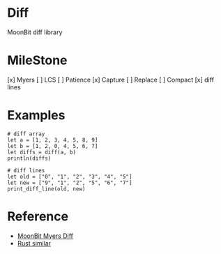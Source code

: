 # Diff

MoonBit diff library

# MileStone

[x] Myers
[ ] LCS
[ ] Patience
[x] Capture
[ ] Replace
[ ] Compact
[x] diff lines 

# Examples

```
# diff array
let a = [1, 2, 3, 4, 5, 8, 9]
let b = [1, 2, 0, 4, 5, 6, 7]
let diffs = diff(a, b)
println(diffs)

# diff lines
let old = ["0", "1", "2", "3", "4", "5"]
let new = ["9", "1", "2", "5", "6", "7"]
print_diff_line(old, new)
```


# Reference

- [MoonBit Myers Diff](https://docs.moonbitlang.com/en/latest/example/myers-diff/index.html)
- [Rust similar](https://github.com/mitsuhiko/similar)
